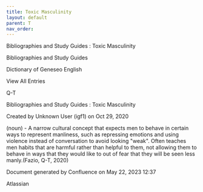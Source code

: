 ```yaml
---
title: Toxic Masculinity
layout: default
parent: T
nav_order:
---
```


Bibliographies and Study Guides : Toxic Masculinity

Bibliographies and Study Guides

Dictionary of Geneseo English

View All Entries

Q-T

Bibliographies and Study Guides : Toxic Masculinity

Created by  Unknown User (igf1) on Oct 29, 2020

(noun) - A narrow cultural concept that expects men to behave in certain ways to represent manliness, such as repressing emotions and using violence instead of conversation to avoid looking &quot;weak&quot;. Often teaches men habits that are harmful rather than helpful to them, not allowing them to behave in ways that they would like to out of fear that they will be seen less manly.(Fazio, Q-T, 2020)

Document generated by Confluence on May 22, 2023 12:37

Atlassian
